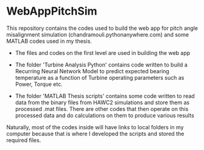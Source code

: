 # WebAppPitchSim
This repository contains the codes used to build the web app for pitch angle misalignment simulation (chandramouli.pythonanywhere.com) and some MATLAB codes used in my thesis. 

- The files and codes on the first level are used in building the web app

- The folder 'Turbine Analysis Python' contains code written to build a Recurring Neural Network Model to predict expected bearing temperature as a function of Turbine operating parameters such as Power, Torque etc.

- The folder 'MATLAB Thesis scripts' contains some code written to read data from the binary files from HAWC2 simulations and store them as processed .mat files. There are other codes that then operate on this processed data and do calculations on them to produce various results

Naturally, most of the codes inside will have links to local folders in my computer because that is where I developed the scripts and stored the required files. 

